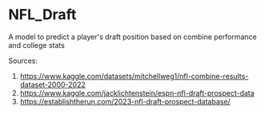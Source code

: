 # NFL_Draft
A model to predict a player's draft position based on combine performance and college stats


Sources:
1. https://www.kaggle.com/datasets/mitchellweg1/nfl-combine-results-dataset-2000-2022
2. https://www.kaggle.com/jacklichtenstein/espn-nfl-draft-prospect-data
3. https://establishtherun.com/2023-nfl-draft-prospect-database/